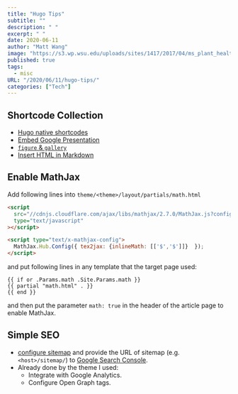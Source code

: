 ```yaml
---
title: "Hugo Tips"
subtitle: ""
description: " "
excerpt: " "
date: 2020-06-11
author: "Matt Wang"
image: "https://s3.wp.wsu.edu/uploads/sites/1417/2017/04/ms_plant_health_banner_990.jpg"
published: true
tags:
  - misc
URL: "/2020/06/11/hugo-tips/"
categories: ["Tech"]
---
```


## Shortcode Collection

- [Hugo native shortcodes](https://gohugo.io/content-management/shortcodes/)
- [Embed Google Presentation](https://ashish.one/gist/add-responsive-google-slides-on-hugo/)
- [`figure` & `gallery`](https://github.com/liwenyip/hugo-easy-gallery/)
- [Insert HTML in Markdown](https://anaulin.org/blog/hugo-raw-html-shortcode/)

## Enable MathJax

Add following lines into `theme/<theme>/layout/partials/math.html`

```html
<script
  src="//cdnjs.cloudflare.com/ajax/libs/mathjax/2.7.0/MathJax.js?config=TeX-AMS-MML_HTMLorMML"
  type="text/javascript"
></script>

<script type="text/x-mathjax-config">
  MathJax.Hub.Config({ tex2jax: {inlineMath: [['$','$']]}  });
</script>
```

and put following lines in any template that the target page used:

```
{{ if or .Params.math .Site.Params.math }}
{{ partial "math.html" . }}
{{ end }}
```

and then put the parameter `math: true` in the header of the article page to enable MathJax.

## Simple SEO

- [configure sitemap](https://gohugo.io/templates/sitemap-template/#configure-sitemapxml) and provide the URL of sitemap (e.g. `<host>/sitemap/`) to [Google Search Console](https://search.google.com/search-console).
- Already done by the theme I used:
  - Integrate with Google Analytics.
  - Configure Open Graph tags.
